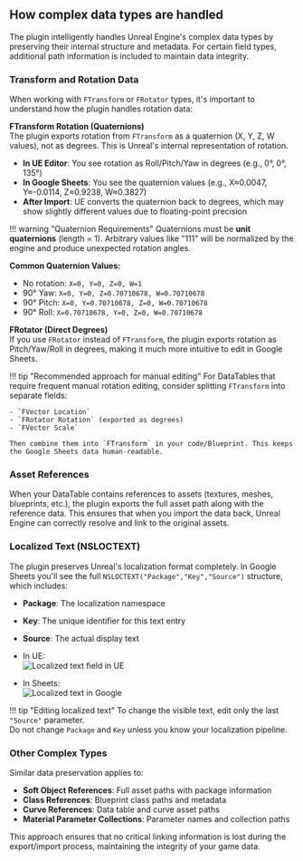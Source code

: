## How complex data types are handled

The plugin intelligently handles Unreal Engine's complex data types by preserving their internal structure and metadata. For certain field types, additional path information is included to maintain data integrity.

### Transform and Rotation Data

When working with `FTransform` or `FRotator` types, it's important to understand how the plugin handles rotation data:

**FTransform Rotation (Quaternions)**  
The plugin exports rotation from `FTransform` as a quaternion (X, Y, Z, W values), not as degrees. This is Unreal's internal representation of rotation.

- **In UE Editor**: You see rotation as Roll/Pitch/Yaw in degrees (e.g., 0°, 0°, 135°)
- **In Google Sheets**: You see the quaternion values (e.g., X≈0.0047, Y≈-0.0114, Z≈0.9238, W≈0.3827)
- **After Import**: UE converts the quaternion back to degrees, which may show slightly different values due to floating-point precision

!!! warning "Quaternion Requirements"
    Quaternions must be **unit quaternions** (length = 1). Arbitrary values like "111" will be normalized by the engine and produce unexpected rotation angles.

**Common Quaternion Values:**
- No rotation: `X=0, Y=0, Z=0, W=1`
- 90° Yaw: `X=0, Y=0, Z=0.70710678, W=0.70710678`
- 90° Pitch: `X=0, Y=0.70710678, Z=0, W=0.70710678`
- 90° Roll: `X=0.70710678, Y=0, Z=0, W=0.70710678`

**FRotator (Direct Degrees)**  
If you use `FRotator` instead of `FTransform`, the plugin exports rotation as Pitch/Yaw/Roll in degrees, making it much more intuitive to edit in Google Sheets.

!!! tip "Recommended approach for manual editing"
    For DataTables that require frequent manual rotation editing, consider splitting `FTransform` into separate fields:
    
    - `FVector Location`
    - `FRotator Rotation` (exported as degrees)
    - `FVector Scale`
    
    Then combine them into `FTransform` in your code/Blueprint. This keeps the Google Sheets data human-readable.

### Asset References
When your DataTable contains references to assets (textures, meshes, blueprints, etc.), the plugin exports the full asset path along with the reference data. This ensures that when you import the data back, Unreal Engine can correctly resolve and link to the original assets.

### Localized Text (NSLOCTEXT)
The plugin preserves Unreal's localization format completely. In Google Sheets you'll see the full `NSLOCTEXT("Package","Key","Source")` structure, which includes:

- **Package**: The localization namespace
- **Key**: The unique identifier for this text entry  
- **Source**: The actual display text

- In UE:  
  ![Localized text field in UE](./images/UeExampleText.png)

- In Sheets:  
  ![Localized text in Google](./images/GoogleExampleText.png)

!!! tip "Editing localized text"
    To change the visible text, edit only the last `"Source"` parameter.  
    Do not change `Package` and `Key` unless you know your localization pipeline.

### Other Complex Types
Similar data preservation applies to:
- **Soft Object References**: Full asset paths with package information
- **Class References**: Blueprint class paths and metadata
- **Curve References**: Data table and curve asset paths
- **Material Parameter Collections**: Parameter names and collection paths

This approach ensures that no critical linking information is lost during the export/import process, maintaining the integrity of your game data.